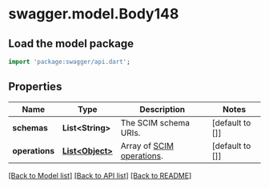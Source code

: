 # swagger.model.Body148

## Load the model package
```dart
import 'package:swagger/api.dart';
```

## Properties
Name | Type | Description | Notes
------------ | ------------- | ------------- | -------------
**schemas** | **List&lt;String&gt;** | The SCIM schema URIs. | [default to []]
**operations** | [**List&lt;Object&gt;**](Object.md) | Array of [SCIM operations](https://tools.ietf.org/html/rfc7644#section-3.5.2). | [default to []]

[[Back to Model list]](../README.md#documentation-for-models) [[Back to API list]](../README.md#documentation-for-api-endpoints) [[Back to README]](../README.md)

